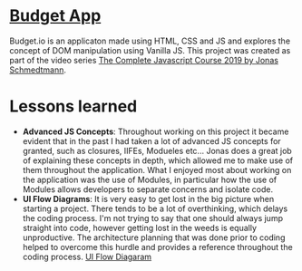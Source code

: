 # [Budget App](https://rawcdn.githack.com/tomzacchia/budget.io/f8eee35a0833ec027b1c18093ce3debebddaf32c/index.html)
Budget.io is an applicaton made using HTML, CSS and JS and explores the concept of 
DOM manipulation using Vanilla JS. This project was created as part of the video series 
[The Complete Javascript Course 2019 by Jonas Schmedtmann](https://www.udemy.com/course/the-complete-javascript-course/).

# Lessons learned
- **Advanced JS Concepts**:  Throughout working on this project it became evident that in the past I had taken a lot of advanced JS concepts for granted, such as closures, IIFEs, Modueles etc... Jonas does a great job of explaining these concepts in depth, which allowed me to make use of them throughout the application. What I enjoyed most about working on the application was the use of Modules, in particular how the use of Modules allows developers to separate concerns and isolate code.
- **UI Flow Diagrams**: It is very easy to get lost in the big picture when starting a project. There tends to be a lot of overthinking, which delays the coding process. I'm not trying to say that one should always jump straight into code, however getting lost in the weeds is equally unproductive. The architecture planning that was done prior to coding helped to overcome this hurdle and provides a reference throughout the coding process. [UI Flow Diagaram](https://github.com/tomzacchia/budget.io/blob/dev/References/part%201%20architecture.png)


